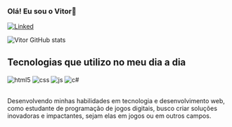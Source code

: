 ### Olá! Eu sou o Vitor👋
[![Linked](https://img.shields.io/badge/LinkedIn-0077B5?style=for-the-badge&logo=linkedin&logoColor=white)]([https://www.linkedin.com/in/vitor-felipe-barbieri-de-lemes-715a03256/](https://www.linkedin.com/in/v%C3%ADtor-felipe-barbieri-de-lemes-0465032a7))

![Vitor GitHub stats](https://github-readme-stats.vercel.app/api?username=vitorfbl&show_icons=true&theme=transparent)



## Tecnologias que utilizo no meu dia a dia

<div style="display: inline_block">
  <img align="center" alt="html5" src="https://img.shields.io/badge/HTML5-E34F26?style=for-the-badge&logo=html5&logoColor=white" />
  <img align="center" alt="css" src="https://img.shields.io/badge/CSS3-1572B6?style=for-the-badge&logo=css3&logoColor=white" />
  <img align="center" alt="js" src="https://img.shields.io/badge/JavaScript-F7DF1E?style=for-the-badge&logo=javascript&logoColor=black" />
  <img align="center" alt="c#" src="https://img.shields.io/badge/C%23-239120?style=for-the-badge&logo=c-sharp&logoColor=white" />
</div><br/>

Desenvolvendo minhas habilidades em tecnologia e desenvolvimento web, como estudante de programação de jogos digitais, busco criar soluções inovadoras e impactantes, sejam elas em jogos ou em outros campos.
